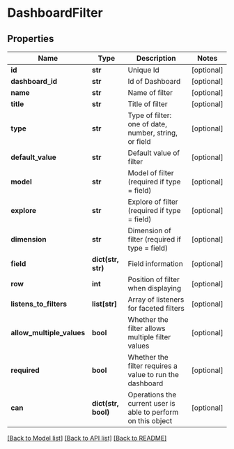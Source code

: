 # DashboardFilter

## Properties
Name | Type | Description | Notes
------------ | ------------- | ------------- | -------------
**id** | **str** | Unique Id | [optional] 
**dashboard_id** | **str** | Id of Dashboard | [optional] 
**name** | **str** | Name of filter | [optional] 
**title** | **str** | Title of filter | [optional] 
**type** | **str** | Type of filter: one of date, number, string, or field | [optional] 
**default_value** | **str** | Default value of filter | [optional] 
**model** | **str** | Model of filter (required if type &#x3D; field) | [optional] 
**explore** | **str** | Explore of filter (required if type &#x3D; field) | [optional] 
**dimension** | **str** | Dimension of filter (required if type &#x3D; field) | [optional] 
**field** | **dict(str, str)** | Field information | [optional] 
**row** | **int** | Position of filter when displaying | [optional] 
**listens_to_filters** | **list[str]** | Array of listeners for faceted filters | [optional] 
**allow_multiple_values** | **bool** | Whether the filter allows multiple filter values | [optional] 
**required** | **bool** | Whether the filter requires a value to run the dashboard | [optional] 
**can** | **dict(str, bool)** | Operations the current user is able to perform on this object | [optional] 

[[Back to Model list]](../README.md#documentation-for-models) [[Back to API list]](../README.md#documentation-for-api-endpoints) [[Back to README]](../README.md)


